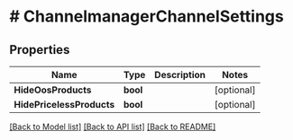 # # ChannelmanagerChannelSettings


## Properties 


Name | Type | Description | Notes
------------ | ------------- | ------------- | -------------
**HideOosProducts**| **bool** |   | [optional]
**HidePricelessProducts**| **bool** |   | [optional]


[[Back to Model list]](../../README.md#models) [[Back to API list]](../../README.md#endpoints) [[Back to README]](../../README.md)


